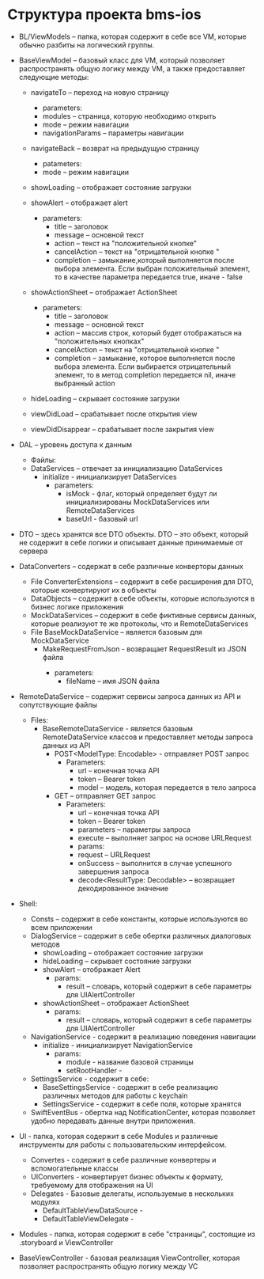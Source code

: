 # Структура проекта bms-ios

* BL/ViewModels – папка, которая содержит в себе все VM, которые обычно разбиты на логический группы.

* BaseViewModel – базовый класс для VM, который позволяет распространять общую логику между VM, а также предоставляет следующие методы:
  * navigateTo – переход на новую страницу
    * parameters:
    * modules – страница, которую необходимо открыть 
    * mode – режим навигации
    * navigationParams – параметры навигации
  
  * navigateBack – возврат на предыдущую страницу
    * patameters:
    * mode – режим навигации
  
  * showLoading – отображает состояние загрузки
  
  * showAlert – отображает alert
    * parameters:
      * title – заголовок 
      * message – основной текст
      * action – текст на "положительной кнопке"
      * cancelAction – текст на "отрицательной кнопке "
      * completion – замыкание,который выполняется после выбора элемента. Если выбран положительный элемент, то в качестве параметра передается true, иначе - false 
  
  * showActionSheet – отображает ActionSheet 
    * parameters:
      * title – заголовок
      * message – основной текст
      * action – массив строк, который будет отображаться на "положительных кнопках"
      * cancelAction – текст на "отрицательной кнопке "
      * completion – замыкание, которое выполняется после выбора элемента. Если выбирается отрицательный элемент, то в метод completion передается nil, иначе выбранный action

  * hideLoading – скрывает состояние загрузки
  
  * viewDidLoad – срабатывает после открытия view
  
  * viewDidDisappear – срабатывает после закрытия view

* DAL – уровень доступа к данным
	* Файлы:
    * DataServices –  отвечает за инициализацию DataServices
	    * initialize - инициализирует DataServices
		  * parameters:
		    * isMock - флаг, который определяет  будут ли инициализированы MockDataServices или RemoteDataServices 
		    * baseUrl - базовый url
* DTO – здесь хранятся все DTO объекты. DTO – это объект, который не содержит в себе  логики и описывает данные принимаемые от сервера
* DataConverters – содержат в себе различные конверторы данных 
	*	File ConverterExtensions – содержит в себе расширения для DTO, которые конвертируют их в объекты
    * DataObjects – содержит в себе объекты, которые используются в бизнес логике приложения
    * MockDataServices – содержит в себе фиктивные сервисы данных, которые реализуют те же протоколы, что и RemoteDataServices 
  * File BaseMockDataService – является базовым для MockDataService 
	  * MakeRequestFromJson<T> - возвращает RequestResult  из JSON файла
		  * parameters:
		    * fileName – имя JSON файла
* RemoteDataService – содержит сервисы запроса данных из API и сопутствующие файлы 
  * Files:
    * BaseRemoteDataService - является базовым RemoteDataService классов и предоставляет  методы запроса данных из API
	    * POST<ModelType: Encodable> - отправляет POST запрос 
	      * Parameters:
	        * url – конечная точка API
	        * token – Bearer token 
	        * model – модель, которая передается в тело запроса
	    * GET – отправляет GET запрос 
	      * Parameters:
	        * url – конечная точка API
	        * token – Bearer token 
	        * parameters – параметры запроса 
	        * execute – выполняет запрос на основе URLRequest
	        * params:
	        * request – URLRequest
	        * onSuccess – выполнится в случае успешного завершения запроса
	        * decode<ResultType: Decodable> – возвращает декодированное значение
* Shell:
	* Consts – содержит в себе константы, которые используются во всем приложении
	* DialogService – содержит в себе обертки различных диалоговых методов
		* showLoading – отображает состояние загрузки
		* hideLoading – скрывает состояние загрузки 
		* showAlert – отображает Alert
		  * params:
		    * result – словарь, который содержит в себе параметры для UIAlertController
		* showActionSheet – отображает ActionSheet
		  * params:
		    * result – словарь, который содержит в себе параметры для UIAlertController
	* NavigationService -  содержит в реализацию поведения навигации
		* initialize - инициализирует NavigationService 
		  * params:
		    * module - название базовой страницы
		    * setRootHandler - 
	* SettingsService - содержит в себе:
		* BaseSettingsService - содержит в себе реализацию различных методов для работы с keychain
		* SettingsService - содержит в себе поля, которые хранятся 	
	* SwiftEventBus - обертка над NotificationCenter, которая позволяет удобно передавать данные внутри приложения.
* UI - папка, которая содержит в себе Modules и различные инструменты для работы с пользовательским интерфейсом.
	* Convertes - содержит в себе различные конвертеры и вспомогательные классы
	* UIConverters - конвертирует бизнес объекты к формату, требуемому для отображения на UI
	* Delegates - Базовые делегаты, используемые в нескольких модулях
		* DefaultTableViewDataSource -
		* DefaultTableViewDelegate -
* Modules - папка, которая содержит в себе "страницы", состоящие из .storyboard и ViewController
* BaseViewController - базовая реализация ViewController, которая позволяет распространять общую логику между VC

